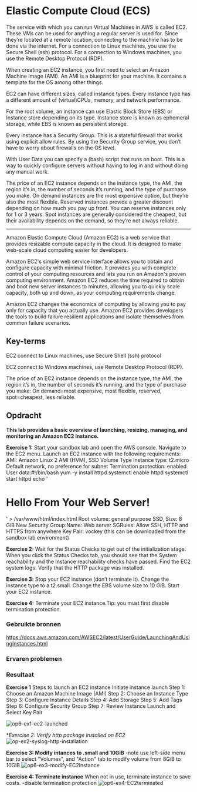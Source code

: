 # Elastic Compute Cloud (ECS)
The service with which you can run Virtual Machines in AWS is called EC2. These VMs can be used for anything a regular server is used for. Since they’re located at a remote location, connecting to the machine has to be done via the internet. For a connection to Linux machines, you use the Secure Shell (ssh) protocol. For a connection to Windows machines, you use the Remote Desktop Protocol (RDP).

When creating an EC2 instance, you first need to select an Amazon Machine Image (AMI). An AMI is a blueprint for your machine. It contains a template for the OS among other things.

EC2 can have different sizes, called instance types. Every instance type has a different amount of (virtual)CPUs, memory, and network performance.

For the root volume, an instance can use Elastic Block Store (EBS) or Instance store depending on its type. Instance store is known as ephemeral storage, while EBS is known as persistent storage.

Every instance has a Security Group. This is a stateful firewall that works using explicit allow rules. By using the Security Group service, you don’t have to worry about firewalls on the OS level.

With User Data you can specify a (bash) script that runs on boot. This is a way to quickly configure servers without having to log in and without doing any manual work.

The price of an EC2 instance depends on the instance type, the AMI, the region it’s in, the number of seconds it’s running, and the type of purchase you make.
On demand instances are the most expensive option, but they’re also the most flexible.
Reserved instances provide a greater discount depending on how much you pay up front. You can reserve instances only for 1 or 3 years.
Spot instances are generally considered the cheapest, but their availability depends on the demand, so they’re not always reliable.

-----
Amazon Elastic Compute Cloud (Amazon EC2) is a web service that provides resizable compute capacity in the cloud. It is designed to make web-scale cloud computing easier for developers.

Amazon EC2's simple web service interface allows you to obtain and configure capacity with minimal friction. It provides you with complete control of your computing resources and lets you run on Amazon's proven computing environment. Amazon EC2 reduces the time required to obtain and boot new server instances to minutes, allowing you to quickly scale capacity, both up and down, as your computing requirements change.

Amazon EC2 changes the economics of computing by allowing you to pay only for capacity that you actually use. Amazon EC2 provides developers the tools to build failure resilient applications and isolate themselves from common failure scenarios.


## Key-terms
EC2 connect to Linux machines, use Secure Shell (ssh) protocol

EC2 connect to Windows machines, use Remote Desktop Protocol (RDP).

The price of an EC2 instance depends on the instance type, the AMI, the region it’s in, the number of seconds it’s running, and the type of purchase you make: On demand=most expensive, most flexible, reserved, spot=cheapest, less reliable.

## Opdracht
**This lab provides a basic overview of launching, resizing, managing, and monitoring an Amazon EC2 instance.**

**Exercise 1:**
Start your sandbox lab and open the AWS console.
Navigate to the EC2 menu.
Launch an EC2 instance with the following requirements:
AMI: Amazon Linux 2 AMI (HVM), SSD Volume Type
Instance type: t2.micro
Default network, no preference for subnet
Termination protection: enabled
User data:#!/bin/bash
 yum -y install httpd
 systemctl enable httpd
 systemctl start httpd
 echo '<html><h1>Hello From Your Web Server!</h1></html>' > /var/www/html/index.html
Root volume: general purpose SSD, Size: 8 GiB
New Security Group:Name: Web server SGRules: Allow SSH, HTTP and HTTPS from anywhere
Key Pair: vockey (this can be downloaded from the sandbox lab environment)

**Exercise 2:**
Wait for the Status Checks to get out of the initialization stage. When you click the Status Checks tab, you should see that the System reachability and the Instance reachability checks have passed.
Find the EC2 system logs. Verify that the HTTP package was installed.

**Exercise 3:**
Stop your EC2 instance (don’t terminate it).
Change the instance type to a t2.small.
Change the EBS volume size to 10 GiB.
Start your EC2 instance.

**Exercise 4:**
Terminate your EC2 instance.Tip: you must first disable termination protection.

### Gebruikte bronnen
https://docs.aws.amazon.com/AWSEC2/latest/UserGuide/LaunchingAndUsingInstances.html

### Ervaren problemen


### Resultaat

**Exercise 1**
Steps to launch an EC2 instance
Initiate instance launch
Step 1: Choose an Amazon Machine Image (AMI)
Step 2: Choose an Instance Type
Step 3: Configure Instance Details
Step 4: Add Storage
Step 5: Add Tags
Step 6: Configure Security Group
Step 7: Review Instance Launch and Select Key Pair

![op6-ex1-ec2-launched](https://user-images.githubusercontent.com/4924632/146362189-27f80138-e8fd-452d-8878-92d219f4558d.png)

**Exercise 2: Verify http package installed on EC2*
![op-ex2-syslog-http-installation](https://user-images.githubusercontent.com/4924632/146363440-2898dcd1-9aa6-4721-bb24-91abd91f7ad2.png)

**Exercise 3: Modify intances to .small and 10GiB**
-note use left-side menu bar to select "Volumes", and "Action" tab to modify volume from 8GiB to 10GiB
![op6-ex3-modify-EC2instance](https://user-images.githubusercontent.com/4924632/146366656-888b572d-d7e3-4313-b80f-028e964e231f.png)

**Exercise 4: Terminate instance**
When not in use, terminate instance to save costs.
-disable termination protection 
![op6-ex4-EC2terminated](https://user-images.githubusercontent.com/4924632/146367981-7acf6423-e2ac-4be7-8162-42bc732d09c2.png)

